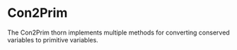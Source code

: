 # Con2Prim

The Con2Prim thorn implements multiple methods for converting conserved variables to primitive variables.
